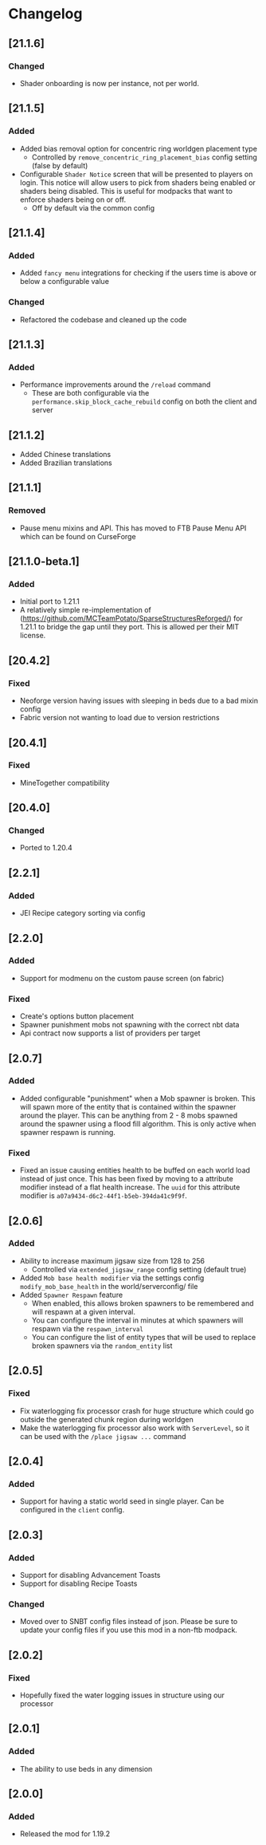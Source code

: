 # Changelog

## [21.1.6]

### Changed
* Shader onboarding is now per instance, not per world.

## [21.1.5]

### Added
* Added bias removal option for concentric ring worldgen placement type
  * Controlled by `remove_concentric_ring_placement_bias` config setting (false by default)
* Configurable `Shader Notice` screen that will be presented to players on login. This notice will allow users to pick from shaders being enabled or shaders being disabled. This is useful for modpacks that want to enforce shaders being on or off.
  * Off by default via the common config

## [21.1.4]

### Added
* Added `fancy menu` integrations for checking if the users time is above or below a configurable value

### Changed
* Refactored the codebase and cleaned up the code 

## [21.1.3]

### Added

- Performance improvements around the `/reload` command
  - These are both configurable via the `performance.skip_block_cache_rebuild` config on both the client and server

## [21.1.2]

- Added Chinese translations
- Added Brazilian translations

## [21.1.1]

### Removed

- Pause menu mixins and API. This has moved to FTB Pause Menu API which can be found on CurseForge

## [21.1.0-beta.1]

### Added

- Initial port to 1.21.1
- A relatively simple re-implementation of (https://github.com/MCTeamPotato/SparseStructuresReforged/) for 1.21.1 to bridge the gap until they port. This is allowed per their MIT license.

## [20.4.2]

### Fixed

- Neoforge version having issues with sleeping in beds due to a bad mixin config
- Fabric version not wanting to load due to version restrictions

## [20.4.1]

### Fixed

- MineTogether compatibility

## [20.4.0]

### Changed

- Ported to 1.20.4

## [2.2.1]

### Added

- JEI Recipe category sorting via config

## [2.2.0]

### Added

- Support for modmenu on the custom pause screen (on fabric)

### Fixed

- Create's options button placement
- Spawner punishment mobs not spawning with the correct nbt data
- Api contract now supports a list of providers per target


## [2.0.7]

### Added

- Added configurable "punishment" when a Mob spawner is broken. This will spawn more of the entity that is contained within the spawner around the player. This can be anything from 2 - 8 mobs spawned around the spawner using a flood fill algorithm. This is only active when spawner respawn is running.

### Fixed

- Fixed an issue causing entities health to be buffed on each world load instead of just once. This has been fixed by moving to a attribute modifier instead of a flat health increase. The `uuid` for this attribute modifier is `a07a9434-d6c2-44f1-b5eb-394da41c9f9f`.

## [2.0.6]

### Added
- Ability to increase maximum jigsaw size from 128 to 256
  - Controlled via `extended_jigsaw_range` config setting (default true)
- Added `Mob base health modifier` via the settings config `modify_mob_base_health` in the world/serverconfig/ file
- Added `Spawner Respawn` feature
  - When enabled, this allows broken spawners to be remembered and will respawn at a given interval.
  - You can configure the interval in minutes at which spawners will respawn via the `respawn_interval`
  - You can configure the list of entity types that will be used to replace broken spawners via the `random_entity` list

## [2.0.5]

### Fixed

- Fix waterlogging fix processor crash for huge structure which could go outside the generated chunk region during worldgen
- Make the waterlogging fix processor also work with `ServerLevel`, so it can be used with the `/place jigsaw ...` command

## [2.0.4]

### Added

- Support for having a static world seed in single player. Can be configured in the `client` config.

## [2.0.3]

### Added

- Support for disabling Advancement Toasts 
- Support for disabling Recipe Toasts

### Changed 

- Moved over to SNBT config files instead of json. Please be sure to update your config files if you use this mod in a non-ftb modpack.

## [2.0.2]

### Fixed

- Hopefully fixed the water logging issues in structure using our processor

## [2.0.1]

### Added

- The ability to use beds in any dimension

## [2.0.0]

### Added

- Released the mod for 1.19.2
